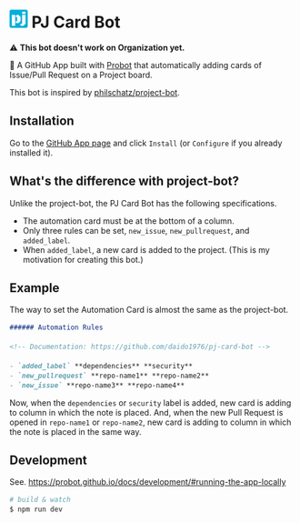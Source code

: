 # <img src='assets/pj-card-bot-192x192.png' width='32' alt='pj-icon'> PJ Card Bot

⚠️ **This bot doesn't work on Organization yet.**

🤖 A GitHub App built with [Probot](https://github.com/probot/probot) that automatically adding cards of Issue/Pull Request on a Project board.

This bot is inspired by [philschatz/project-bot](https://github.com/philschatz/project-bot).

## Installation

Go to the [GitHub App page](https://github.com/apps/pj-card-bot) and click `Install` (or `Configure` if you already installed it).

## What's the difference with project-bot?

Unlike the project-bot, the PJ Card Bot has the following specifications.

- The automation card must be at the bottom of a column.
- Only three rules can be set, `new_issue`, `new_pullrequest`, and `added_label`.
- When `added_label`, a new card is added to the project. (This is my motivation for creating this bot.)

## Example

The way to set the Automation Card is almost the same as the project-bot.

```md
###### Automation Rules

<!-- Documentation: https://github.com/daido1976/pj-card-bot -->

- `added_label` **dependencies** **security**
- `new_pullrequest` **repo-name1** **repo-name2**
- `new_issue` **repo-name3** **repo-name4**
```

Now, when the `dependencies` or `security` label is added, new card is adding to column in which the note is placed.
And, when the new Pull Request is opened in `repo-name1` or `repo-name2`, new card is adding to column in which the note is placed in the same way.

## Development

See. https://probot.github.io/docs/development/#running-the-app-locally

```sh
# build & watch
$ npm run dev
```
